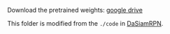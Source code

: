 Download the pretrained weights: [google drive](https://drive.google.com/file/d/1cyxKQY8ELRHTyvMW1SFHVDLrTtla8tLp/view?usp=sharing)

This folder is modified from the `./code` in [DaSiamRPN](https://github.com/foolwood/DaSiamRPN).
